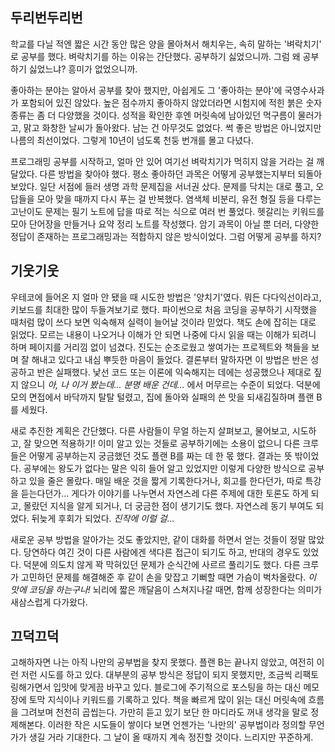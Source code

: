 ## 두리번두리번

학교를 다닐 적엔 짧은 시간 동안 많은 양을 몰아쳐서 해치우는, 속히 말하는 '벼락치기' 로 공부를 했다. 벼락치기를 하는 이유는 간단했다. 공부하기 싫었으니까. 그럼 왜 공부하기 싫었느냐? 흥미가 없었으니까.

좋아하는 분야는 알아서 공부를 찾아 했지만, 아쉽게도 그 '좋아하는 분야'에 국영수사과가 포함되어 있진 않았다. 높은 점수까지 좋아하지 않았더라면 시험지에 적힌 붉은 숫자 종류는 좀 더 다양했을 것이다. 성적을 확인한 후엔 머릿속에 남아있던 먹구름이 물러가고, 맑고 화창한 날씨가 돌아왔다. 남는 건 아무것도 없었다. 썩 좋은 방법은 아니었지만 나름의 최선이었다. 그렇게 10년이 넘도록 천둥 번개를 몰고 다녔다.

프로그래밍 공부를 시작하고, 얼마 안 있어 여기선 벼락치기가 먹히지 않을 거라는 걸 깨달았다. 다른 방법을 찾아야 했다. 평소 좋아하던 과목은 어떻게 공부했는지부터 되돌아보았다. 일단 서점에 들러 생명 과학 문제집을 서너권 샀다. 문제를 닥치는 대로 풀고, 오답들을 모아 맞을 때까지 다시 푸는 걸 반복했다. 염색체 비분리, 유전 형질 등을 다루는 고난이도 문제는 필기 노트에 답을 따로 적는 식으로 여러 번 풀었다. 헷갈리는 키워드를 모아 단어장을 만들거나 요약 정리 노트를 작성했다. 암기 과목이 아닐 뿐 더러, 다양한 정답이 존재하는 프로그래밍과는 적합하지 않은 방식이었다. 그럼 어떻게 공부를 하지?

## 기웃기웃

우테코에 들어온 지 얼마 안 됐을 때 시도한 방법은 '양치기'였다. 뭐든 다다익선이라고, 키보드를 최대한 많이 두들겨보기로 했다. 파이썬으로 처음 코딩을 공부하기 시작했을 때처럼 많이 쓰다 보면 익숙해져 실력이 늘어날 것이라 믿었다. 책도 손에 잡히는 대로 읽었다. 모르는 내용이 나오거나 이해가 안 되면 나중에 다시 읽을 때는 이해가 되려니 하며 페이지를 거리낌 없이 넘겼다. 진도는 순조로웠고 쌓여가는 프로젝트와 책들을 보며 잘 해내고 있다고 내심 뿌듯한 마음이 들었다. 결론부터 말하자면 이 방법은 반은 성공하고 반은 실패했다. 낯선 코드 또는 이론에 익숙해지는 데에는 성공했으나 제대로 짚지 않으니 *아, 나 이거 봤는데... 분명 배운 건데...* 에서 머무르는 수준이 되었다. 덕분에 모의 면접에서 바닥까지 탈탈 털렸고, 집에 돌아와 실패의 쓴 맛을 되새김질하며 플랜 B를 세웠다.

새로 추진한 계획은 간단했다. 다른 사람들이 무얼 하는지 살펴보고, 물어보고, 시도하고, 잘 맞으면 적용하기! 이미 알고 있는 것들로 공부하기에는 소용이 없으니 다른 크루들은 어떻게 공부하는지 궁금했던 것도 플랜 B를 짜는 데 한 몫 했다. 결과는 뜻 밖이었다. 공부에는 왕도가 없다는 말은 익히 들어 알고 있었지만 이렇게 다양한 방식으로 공부하고 있을 줄은 몰랐다. 매일 배운 것을 짧게 기록한다거나, 회고를 한다던가, 따로 특강을 듣는다던가... 게다가 이야기를 나누면서 자연스레 다른 주제에 대한 토론도 하게 되고, 몰랐던 지식을 알게 되거나, 더 궁금한 점이 생기기도 했다. 자연스레 동기 부여도 되었다. 뒤늦게 후회가 되었다. *진작에 이럴 걸...*

새로운 공부 방법을 알아가는 것도 좋았지만, 같이 대화를 하면서 얻는 것들이 정말 많았다. 당연하다 여긴 것이 다른 사람에겐 색다른 접근이 되기도 하고, 반대의 경우도 있었다. 덕분에 의도치 않게 꽉 막혀있던 문제가 순식간에 사르르 풀리기도 했다. 다른 크루가 고민하던 문제를 해결해준 후 같이 손을 맞잡고 기뻐할 때면 가슴이 벅차올랐다. *이 맛에 코딩을 하는구나!* 뇌리에 짧은 깨달음이 스쳐지나갈 때면, 함께 성장한다는 의미가 새삼스럽게 다가왔다.

## 끄덕끄덕

고해하자면 나는 아직 나만의 공부법을 찾지 못했다. 플랜 B는 끝나지 않았고, 여전히 이런 저런 시도를 하고 있다. 대부분의 공부 방식은 정답이 되지 못했지만, 조금씩 리팩토링해가면서 입맛에 맞게끔 바꾸고 있다. 블로그에 주기적으로 포스팅을 하는 대신 메모장에 토막 지식이나 키워드를 기록하고 있다. 책을 빠르게 많이 읽는 대신 머릿속에 흐름을 그려보며 천천히 곱씹는다. 가만히 듣고 있기 보단 한 마디라도 꺼내 생각을 말로 정제해본다. 이러한 작은 시도들이 쌓이다 보면 언젠가는 '나만의' 공부법이라 정의할 무언가가 생길 거라 기대한다. 그 날이 올 때까지 계속 정진할 것이다. 느리지만 꾸준하게.
